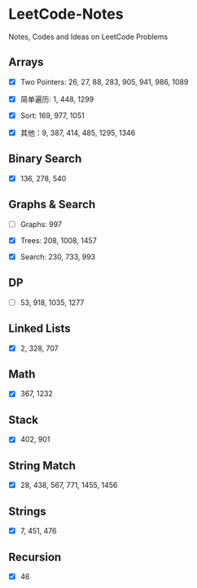# LeetCode-Notes

Notes, Codes and Ideas on LeetCode Problems

## Arrays 

- [x] Two Pointers: 26, 27, 88, 283, 905, 941, 986, 1089

- [x] 简单遍历: 1, 448, 1299

- [x] Sort: 169, 977, 1051

- [x] 其他：9, 387, 414, 485, 1295, 1346

## Binary Search
- [x] 136, 278, 540

## Graphs & Search
- [ ] Graphs: 997

- [x] Trees: 208, 1008, 1457

- [x] Search: 230, 733, 993

## DP
- [ ] 53, 918, 1035, 1277

## Linked Lists
- [x] 2, 328, 707

## Math
- [x] 367, 1232

## Stack
- [x] 402, 901

## String Match
- [x] 28, 438, 567, 771, 1455, 1456

## Strings 
- [x] 7, 451, 476

## Recursion
- [x] 46